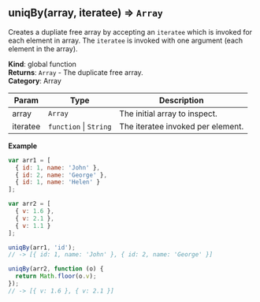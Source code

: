 <a name="uniqBy"></a>

## uniqBy(array, iteratee) ⇒ <code>Array</code>

Creates a dupliate free array by accepting an `iteratee` which is invoked for each element in array.
The `iteratee` is invoked with one argument (each element in the array).

**Kind**: global function  
**Returns**: <code>Array</code> - The duplicate free array.  
**Category**: Array

| Param | Type | Description |
| --- | --- | --- |
| array | <code>Array</code> | The initial array to inspect. |
| iteratee | <code>function</code> \| <code>String</code> | The iteratee invoked per element. |

**Example**
```js
var arr1 = [
  { id: 1, name: 'John' },
  { id: 2, name: 'George' },
  { id: 1, name: 'Helen' }
];

var arr2 = [
  { v: 1.6 },
  { v: 2.1 },
  { v: 1.1 }
];

uniqBy(arr1, 'id');
// -> [{ id: 1, name: 'John' }, { id: 2, name: 'George' }]

uniqBy(arr2, function (o) {
  return Math.floor(o.v);
});
// -> [{ v: 1.6 }, { v: 2.1 }]
```
